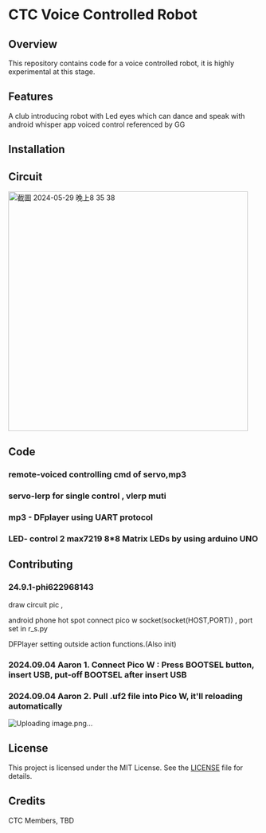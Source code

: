 # CTC Voice Controlled Robot

## Overview

This repository contains code for a voice controlled robot, it is highly experimental at this stage.

## Features
A club introducing robot with Led eyes which can dance and speak with android whisper app voiced control referenced by GG 
## Installation

## Circuit
<img width="481" alt="截圖 2024-05-29 晚上8 35 38" src="https://github.com/phi622968143/Arduino_Club/assets/40814498/84580d50-df1d-48cc-b646-913734259911">

## Code

### remote-voiced controlling cmd of servo,mp3 

### servo-lerp for single control , vlerp muti

### mp3 - DFplayer using UART protocol

### LED- control 2 max7219 8*8 Matrix LEDs by using arduino UNO 

## Contributing
### 24.9.1-phi622968143

  draw circuit pic , 
  
  android phone hot spot connect pico w socket(socket(HOST,PORT)) , port set in r_s.py
  
  DFPlayer setting outside action functions.(Also init)
  
### 2024.09.04 Aaron 1. Connect Pico W : Press BOOTSEL button, insert USB, put-off BOOTSEL after insert USB

### 2024.09.04 Aaron 2. Pull .uf2 file into Pico W, it'll reloading automatically
![Uploading image.png…]()

## License

This project is licensed under the MIT License. See the [LICENSE](LICENSE) file for details.

## Credits

CTC Members, TBD


